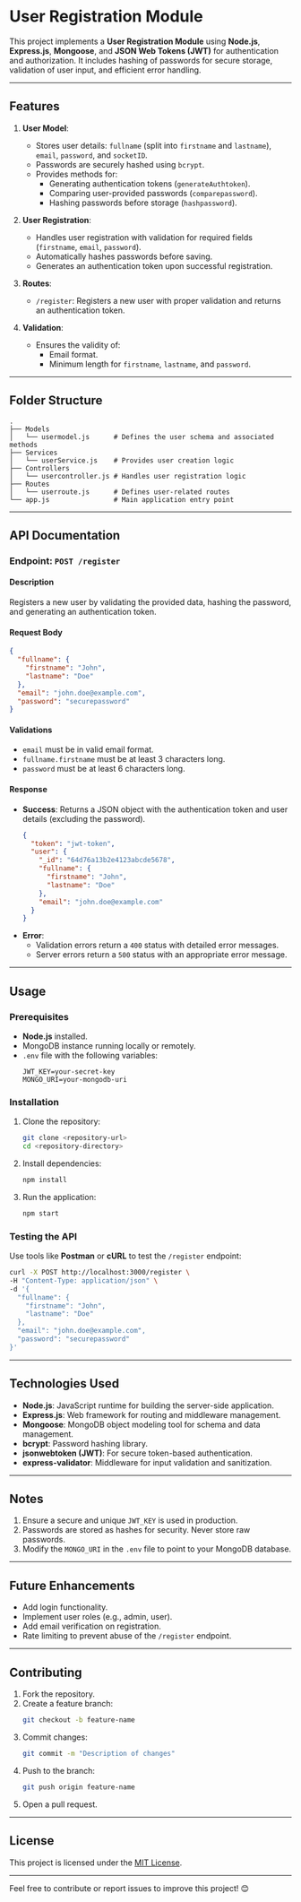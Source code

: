 # User Registration Module

This project implements a **User Registration Module** using **Node.js**, **Express.js**, **Mongoose**, and **JSON Web Tokens (JWT)** for authentication and authorization. It includes hashing of passwords for secure storage, validation of user input, and efficient error handling.

---

## Features

1. **User Model**:
   - Stores user details: `fullname` (split into `firstname` and `lastname`), `email`, `password`, and `socketID`.
   - Passwords are securely hashed using `bcrypt`.
   - Provides methods for:
     - Generating authentication tokens (`generateAuthtoken`).
     - Comparing user-provided passwords (`comparepassword`).
     - Hashing passwords before storage (`hashpassword`).

2. **User Registration**:
   - Handles user registration with validation for required fields (`firstname`, `email`, `password`).
   - Automatically hashes passwords before saving.
   - Generates an authentication token upon successful registration.

3. **Routes**:
   - `/register`: Registers a new user with proper validation and returns an authentication token.

4. **Validation**:
   - Ensures the validity of:
     - Email format.
     - Minimum length for `firstname`, `lastname`, and `password`.

---

## Folder Structure

```plaintext
.
├── Models
│   └── usermodel.js      # Defines the user schema and associated methods
├── Services
│   └── userService.js    # Provides user creation logic
├── Controllers
│   └── usercontroller.js # Handles user registration logic
├── Routes
│   └── userroute.js      # Defines user-related routes
└── app.js                # Main application entry point
```

---

## API Documentation

### Endpoint: `POST /register`

#### Description
Registers a new user by validating the provided data, hashing the password, and generating an authentication token.

#### Request Body
```json
{
  "fullname": {
    "firstname": "John",
    "lastname": "Doe"
  },
  "email": "john.doe@example.com",
  "password": "securepassword"
}
```

#### Validations
- `email` must be in valid email format.
- `fullname.firstname` must be at least 3 characters long.
- `password` must be at least 6 characters long.

#### Response
- **Success**: Returns a JSON object with the authentication token and user details (excluding the password).
  ```json
  {
    "token": "jwt-token",
    "user": {
      "_id": "64d76a13b2e4123abcde5678",
      "fullname": {
        "firstname": "John",
        "lastname": "Doe"
      },
      "email": "john.doe@example.com"
    }
  }
  ```
- **Error**:
  - Validation errors return a `400` status with detailed error messages.
  - Server errors return a `500` status with an appropriate error message.

---

## Usage

### Prerequisites
- **Node.js** installed.
- MongoDB instance running locally or remotely.
- `.env` file with the following variables:
  ```env
  JWT_KEY=your-secret-key
  MONGO_URI=your-mongodb-uri
  ```

### Installation
1. Clone the repository:
   ```bash
   git clone <repository-url>
   cd <repository-directory>
   ```
2. Install dependencies:
   ```bash
   npm install
   ```
3. Run the application:
   ```bash
   npm start
   ```

### Testing the API
Use tools like **Postman** or **cURL** to test the `/register` endpoint:
```bash
curl -X POST http://localhost:3000/register \
-H "Content-Type: application/json" \
-d '{
  "fullname": {
    "firstname": "John",
    "lastname": "Doe"
  },
  "email": "john.doe@example.com",
  "password": "securepassword"
}'
```

---

## Technologies Used

- **Node.js**: JavaScript runtime for building the server-side application.
- **Express.js**: Web framework for routing and middleware management.
- **Mongoose**: MongoDB object modeling tool for schema and data management.
- **bcrypt**: Password hashing library.
- **jsonwebtoken (JWT)**: For secure token-based authentication.
- **express-validator**: Middleware for input validation and sanitization.

---

## Notes

1. Ensure a secure and unique `JWT_KEY` is used in production.
2. Passwords are stored as hashes for security. Never store raw passwords.
3. Modify the `MONGO_URI` in the `.env` file to point to your MongoDB database.

---

## Future Enhancements

- Add login functionality.
- Implement user roles (e.g., admin, user).
- Add email verification on registration.
- Rate limiting to prevent abuse of the `/register` endpoint.

---

## Contributing

1. Fork the repository.
2. Create a feature branch:
   ```bash
   git checkout -b feature-name
   ```
3. Commit changes:
   ```bash
   git commit -m "Description of changes"
   ```
4. Push to the branch:
   ```bash
   git push origin feature-name
   ```
5. Open a pull request.

---

## License

This project is licensed under the [MIT License](LICENSE).

---

Feel free to contribute or report issues to improve this project! 😊
